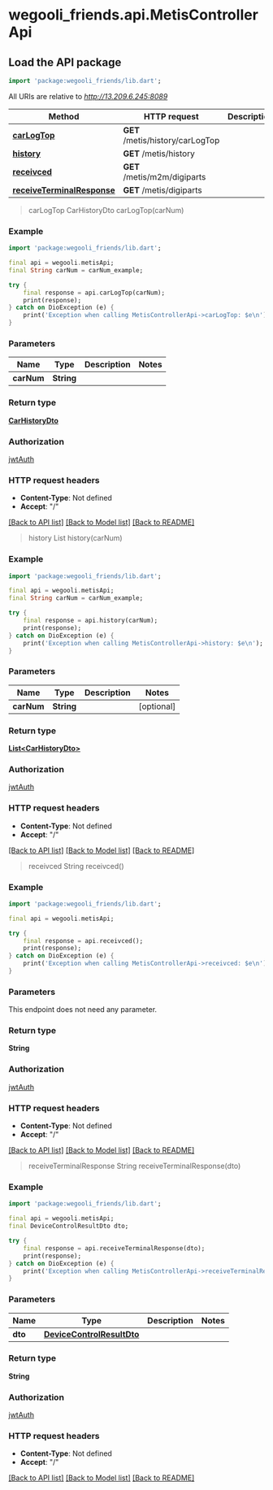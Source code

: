 # wegooli_friends.api.MetisControllerApi

## Load the API package

```dart
import 'package:wegooli_friends/lib.dart';
```

All URIs are relative to *http://13.209.6.245:8089*

| Method                                                                       | HTTP request                     | Description |
| ---------------------------------------------------------------------------- | -------------------------------- | ----------- |
| [**carLogTop**](MetisControllerApi.md#carlogtop)                             | **GET** /metis/history/carLogTop |
| [**history**](MetisControllerApi.md#history)                                 | **GET** /metis/history           |
| [**receivced**](MetisControllerApi.md#receivced)                             | **GET** /metis/m2m/digiparts     |
| [**receiveTerminalResponse**](MetisControllerApi.md#receiveterminalresponse) | **GET** /metis/digiparts         |

> carLogTop
> CarHistoryDto carLogTop(carNum)

### Example

```dart
import 'package:wegooli_friends/lib.dart';

final api = wegooli.metisApi;
final String carNum = carNum_example;

try {
    final response = api.carLogTop(carNum);
    print(response);
} catch on DioException (e) {
    print('Exception when calling MetisControllerApi->carLogTop: $e\n');
}
```

### Parameters

| Name       | Type       | Description | Notes |
| ---------- | ---------- | ----------- | ----- |
| **carNum** | **String** |             |

### Return type

[**CarHistoryDto**](CarHistoryDto.md)

### Authorization

[jwtAuth](../README.md#jwtAuth)

### HTTP request headers

- **Content-Type**: Not defined
- **Accept**: "/"

[[Back to API list]](../README.md#documentation-for-api-endpoints)
[[Back to Model list]](../README.md#documentation-for-models)
[[Back to README]](../README.md)

> history
> List<CarHistoryDto> history(carNum)

### Example

```dart
import 'package:wegooli_friends/lib.dart';

final api = wegooli.metisApi;
final String carNum = carNum_example;

try {
    final response = api.history(carNum);
    print(response);
} catch on DioException (e) {
    print('Exception when calling MetisControllerApi->history: $e\n');
}
```

### Parameters

| Name       | Type       | Description | Notes      |
| ---------- | ---------- | ----------- | ---------- |
| **carNum** | **String** |             | [optional] |

### Return type

[**List&lt;CarHistoryDto&gt;**](CarHistoryDto.md)

### Authorization

[jwtAuth](../README.md#jwtAuth)

### HTTP request headers

- **Content-Type**: Not defined
- **Accept**: "/"

[[Back to API list]](../README.md#documentation-for-api-endpoints)
[[Back to Model list]](../README.md#documentation-for-models)
[[Back to README]](../README.md)

> receivced
> String receivced()

### Example

```dart
import 'package:wegooli_friends/lib.dart';

final api = wegooli.metisApi;

try {
    final response = api.receivced();
    print(response);
} catch on DioException (e) {
    print('Exception when calling MetisControllerApi->receivced: $e\n');
}
```

### Parameters

This endpoint does not need any parameter.

### Return type

**String**

### Authorization

[jwtAuth](../README.md#jwtAuth)

### HTTP request headers

- **Content-Type**: Not defined
- **Accept**: "/"

[[Back to API list]](../README.md#documentation-for-api-endpoints)
[[Back to Model list]](../README.md#documentation-for-models)
[[Back to README]](../README.md)

> receiveTerminalResponse
> String receiveTerminalResponse(dto)

### Example

```dart
import 'package:wegooli_friends/lib.dart';

final api = wegooli.metisApi;
final DeviceControlResultDto dto;

try {
    final response = api.receiveTerminalResponse(dto);
    print(response);
} catch on DioException (e) {
    print('Exception when calling MetisControllerApi->receiveTerminalResponse: $e\n');
}
```

### Parameters

| Name    | Type                              | Description | Notes |
| ------- | --------------------------------- | ----------- | ----- |
| **dto** | [**DeviceControlResultDto**](.md) |             |

### Return type

**String**

### Authorization

[jwtAuth](../README.md#jwtAuth)

### HTTP request headers

- **Content-Type**: Not defined
- **Accept**: "/"

[[Back to API list]](../README.md#documentation-for-api-endpoints)
[[Back to Model list]](../README.md#documentation-for-models)
[[Back to README]](../README.md)
